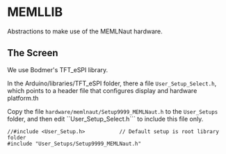 # MEMLLIB

Abstractions to make use of the MEMLNaut hardware.


## The Screen

We use Bodmer's TFT_eSPI library.  

In the Arduino/libraries/TFT_eSPI folder, there a file ```User_Setup_Select.h```, which points to a header file that configures display and hardware platform.th

Copy the file ```hardware/memlnaut/Setup9999_MEMLNaut.h``` to the ```User_Setups``` folder, and then edit ``User_Setup_Select.h``` to include this file only.

```
//#include <User_Setup.h>           // Default setup is root library folder
#include "User_Setups/Setup9999_MEMLNaut.h"
```
